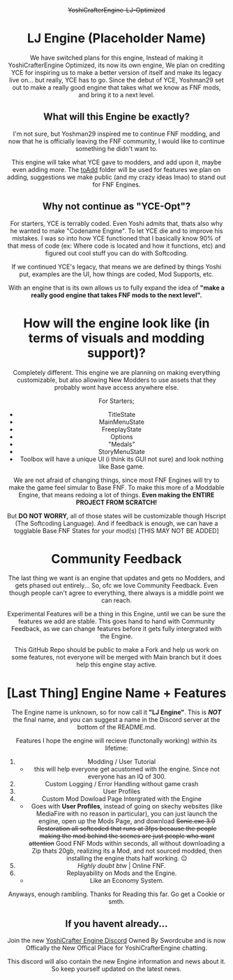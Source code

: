 <div align="center">
  
~~YoshiCrafterEngine-LJ-Optimized~~
# LJ Engine (Placeholder Name)

We have switched plans for this engine, Instead of making it YoshiCrafterEngine Optimized, its now its
own engine, We plan on crediting YCE for inspiring us to make a better version of itself and make its legacy live on... but really, YCE has to go. Since the debut of YCE, Yoshman29 set out to make a really good engine that takes what we know as FNF mods, and bring it to a next level.

## What will this Engine be exactly?
I'm not sure, but Yoshman29 inspired me to continue FNF modding, and now that he is officially leaving the FNF community, I would like to continue something he didn't want to.

This engine will take what YCE gave to modders, and add upon it, maybe even adding more. The [toAdd](https://github.com/ItsLJcool/YoshiCrafterEngine-LJ-Optimized/tree/main/toAdd) folder will be used for features we plan on adding, suggestions we make public (and my crazy ideas lmao) to stand out for FNF Engines.

## Why not continue as "YCE-Opt"?
For starters, YCE is terrably coded. Even Yoshi admits that, thats also why he wanted to make "Codename Engine". To let YCE die and to improve his mistakes. I was so into how YCE functioned that I basically know 90% of that mess of code (ex: Where code is located and how it functions, etc) and figured out cool stuff you can do with Softcoding.

If we continued YCE's legacy, that means we are defined by things Yoshi put, examples are the UI, how things are coded, Mod Supports, etc.

With an engine that is its own allows us to fully expand the idea of **"make a really good engine that takes FNF mods to the next level".**

# How will the engine look like (in terms of visuals and modding support)?
Completely different.
This engine we are planning on making everything customizable, but also allowing New Modders to use assets that they probably wont have access anywhere else.

For Starters;
- TitleState
- MainMenuState
- FreeplayState
- Options
- "Medals"
- StoryMenuState
- Toolbox
will have a unique UI (i think its GUI not sure) and look nothing like Base game.

We are not afraid of changing things, since most FNF Engines will try to make the game feel simular to Base FNF. To make this more of a Moddable Engine, that means redoing a lot of things. **Even making the ENTIRE PROJECT FROM SCRATCH!**

But **DO NOT WORRY,** all of those states will be customizable though Hscript (The Softcoding Language).
And if feedback is enough, we can have a togglable Base FNF States for your mod(s) [THIS MAY NOT BE ADDED]

# Community Feedback
The last thing we want is an engine that updates and gets no Modders, and gets phased out entirely...
So, ofc we love Community Feedback. Even though people can't agree to everything, there always is a middle point we can reach.

Experimental Features will be a thing in this Engine, until we can be sure the features we add are stable. This goes hand to hand with Community Feedback, as we can change features before it gets fully intergrated with the Engine.

This GitHub Repo should be public to make a Fork and help us work on some features, not everyone will be merged with Main branch but it does help this engine stay active.

# [Last Thing] Engine Name + Features
The Engine name is unknown, so for now call it **"LJ Engine"**.
This is ***NOT*** the final name, and you can suggest a name in the Discord server at the bottom of the README.md.

Features I hope the engine will recieve (functonally working) within its lifetime:
1. Modding / User Tutorial
    - this will help everyone get acustomed with the engine. Since not everyone has an IQ of 300.
2. Custom Logging / Error Handling without game crash
3. User Profiles
4. Custom Mod Dowload Page Intergrated with the Engine
    - Goes with **User Profiles**, instead of going on skechy websites (like MediaFire with no reason in particular), you can just launch the engine, open up the Mods Page, and download ~~Sonic.exe 3.0 Restoration all softcoded that runs at 3fps because the people making the mod behind the scenes are just people who want attention~~ Good FNF Mods within seconds, all without downloading a Zip thats 20gb, realizing its a Mod, and not sourced modded, then installing the engine thats half working. 😐
5. *Highly doubt btw* | Online FNF.
6. Replayability on Mods and the Engine.
    - Like an Economy System.

Anyways, enough rambling. Thanks for Reading this far. Go get a Cookie or smth.

## If you havent already...

Join the new [YoshiCrafter Engine Discord](https://discord.gg/CbSNqEnecM) Owned By Swordcube and is now Offically the New Offical Place for YoshiCrafterEngine chatting.

This discord will also contain the new Engine information and news about it. So keep yourself updated on the latest news.